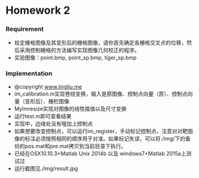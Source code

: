 # Homework 2
### Requirement
+ 给定栅格图像及其变形后的栅格图像，请你首先确定各栅格交叉点的位移，然后采用控制栅格的方法编写实现图像几何校正的程序。
+ 实验图像：point.bmp, point_sp.bmp, tiger_sp.bmp

### Implementation
+ @copyright www.jingliu.me
+ im_calibration.m实现卷绕变换，输入是原图像、控制点向量（原）、控制点向量（变形后）、栅栏图像
+ MyImresize实现对图像的线性插值以及尺寸变换
+ 运行test.m即可查看结果
+ 实现中，边缘处没有哦加上控制点
+ 如果想要改变控制点，可以运行im_register，手动标记控制点，注意对对靶图像的标注必须按照相同的顺序用于对准。如果标记失误，可以将./img/下的备份的pos.mat和pre.mat拷贝到当前目录下执行。
+ 已经在OSX10.10.3+Matlab Unix 2014b 以及 windows7+Matlab 2015a上测试过
+ 运行截图见./img/result.jpg

